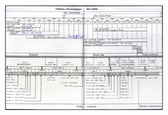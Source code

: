 <!-- TITLE: Timeline des différentes périodes -->
<!-- SUBTITLE: Une liste des différentes périodes -->

![Timeline](/uploads/histoire-de-l-art/timeline.jpg "Timeline")